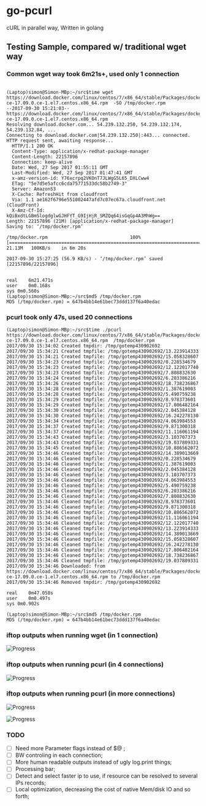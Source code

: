 # go-pcurl
cURL in parallel way, Written in golang

## Testing Sample, compared w/ traditional wget way

### Common wget way took 6m21s+, used only 1 connection

```

(Laptop)simon@Simon-MBp:~/src$time wget https://download.docker.com/linux/centos/7/x86_64/stable/Packages/docker-ce-17.09.0.ce-1.el7.centos.x86_64.rpm  -SO /tmp/docker.rpm
--2017-09-30 15:21:03--  https://download.docker.com/linux/centos/7/x86_64/stable/Packages/docker-ce-17.09.0.ce-1.el7.centos.x86_64.rpm
Resolving download.docker.com... 54.239.132.250, 54.239.132.174, 54.239.132.84, ...
Connecting to download.docker.com|54.239.132.250|:443... connected.
HTTP request sent, awaiting response...
  HTTP/1.1 200 OK
  Content-Type: application/x-redhat-package-manager
  Content-Length: 22157896
  Connection: keep-alive
  Date: Wed, 27 Sep 2017 01:55:11 GMT
  Last-Modified: Wed, 27 Sep 2017 01:47:41 GMT
  x-amz-version-id: Y76xcrpq2VKOnT7JLWgG5L65_DXLCww4
  ETag: "5e7d5e5afcc6cda75771533dc58b2749-3"
  Server: AmazonS3
  X-Cache: RefreshHit from cloudfront
  Via: 1.1 ae162f6796e551002447afd7c07ec67a.cloudfront.net (CloudFront)
  X-Amz-Cf-Id: kQiBxdtLGBmSlogdglwGJHFYT_G9IjHjR_SMZQq64isGqGp4A3MhWg==
Length: 22157896 (21M) [application/x-redhat-package-manager]
Saving to: ‘/tmp/docker.rpm’

/tmp/docker.rpm                              100%[=============================================================================================>]  21.13M   100KB/s    in 6m 20s

2017-09-30 15:27:25 (56.9 KB/s) - ‘/tmp/docker.rpm’ saved [22157896/22157896]


real	6m21.471s
user	0m0.168s
sys	0m0.560s
(Laptop)simon@Simon-MBp:~/src$md5 /tmp/docker.rpm
MD5 (/tmp/docker.rpm) = 647b4bb14e61bec73ddd137f6a40edac

```

### pcurl took only 47s,  used 20 connections

```
(Laptop)simon@Simon-MBp:~/src$time ./pcurl https://download.docker.com/linux/centos/7/x86_64/stable/Packages/docker-ce-17.09.0.ce-1.el7.centos.x86_64.rpm  /tmp/docker.rpm
2017/09/30 15:34:02 Created tmpdir: /tmp/gotemp430902692
2017/09/30 15:34:21 Created tmpfile: /tmp/gotemp430902692/13.223914333
2017/09/30 15:34:21 Created tmpfile: /tmp/gotemp430902692/15.058328607
2017/09/30 15:34:23 Created tmpfile: /tmp/gotemp430902692/0.228534679
2017/09/30 15:34:23 Created tmpfile: /tmp/gotemp430902692/12.122017740
2017/09/30 15:34:23 Created tmpfile: /tmp/gotemp430902692/7.808832630
2017/09/30 15:34:24 Created tmpfile: /tmp/gotemp430902692/6.203386216
2017/09/30 15:34:26 Created tmpfile: /tmp/gotemp430902692/18.738236867
2017/09/30 15:34:28 Created tmpfile: /tmp/gotemp430902692/1.387619003
2017/09/30 15:34:28 Created tmpfile: /tmp/gotemp430902692/5.490759238
2017/09/30 15:34:29 Created tmpfile: /tmp/gotemp430902692/8.978373601
2017/09/30 15:34:29 Created tmpfile: /tmp/gotemp430902692/17.806482164
2017/09/30 15:34:30 Created tmpfile: /tmp/gotemp430902692/2.045384128
2017/09/30 15:34:30 Created tmpfile: /tmp/gotemp430902692/16.242278130
2017/09/30 15:34:34 Created tmpfile: /tmp/gotemp430902692/4.063984553
2017/09/30 15:34:37 Created tmpfile: /tmp/gotemp430902692/9.871300318
2017/09/30 15:34:37 Created tmpfile: /tmp/gotemp430902692/11.116061194
2017/09/30 15:34:43 Created tmpfile: /tmp/gotemp430902692/3.103707373
2017/09/30 15:34:43 Created tmpfile: /tmp/gotemp430902692/19.037809331
2017/09/30 15:34:45 Created tmpfile: /tmp/gotemp430902692/10.886562072
2017/09/30 15:34:46 Created tmpfile: /tmp/gotemp430902692/14.389013669
2017/09/30 15:34:46 Cleaned tmpfile: /tmp/gotemp430902692/0.228534679
2017/09/30 15:34:46 Cleaned tmpfile: /tmp/gotemp430902692/1.387619003
2017/09/30 15:34:46 Cleaned tmpfile: /tmp/gotemp430902692/2.045384128
2017/09/30 15:34:46 Cleaned tmpfile: /tmp/gotemp430902692/3.103707373
2017/09/30 15:34:46 Cleaned tmpfile: /tmp/gotemp430902692/4.063984553
2017/09/30 15:34:46 Cleaned tmpfile: /tmp/gotemp430902692/5.490759238
2017/09/30 15:34:46 Cleaned tmpfile: /tmp/gotemp430902692/6.203386216
2017/09/30 15:34:46 Cleaned tmpfile: /tmp/gotemp430902692/7.808832630
2017/09/30 15:34:46 Cleaned tmpfile: /tmp/gotemp430902692/8.978373601
2017/09/30 15:34:46 Cleaned tmpfile: /tmp/gotemp430902692/9.871300318
2017/09/30 15:34:46 Cleaned tmpfile: /tmp/gotemp430902692/10.886562072
2017/09/30 15:34:46 Cleaned tmpfile: /tmp/gotemp430902692/11.116061194
2017/09/30 15:34:46 Cleaned tmpfile: /tmp/gotemp430902692/12.122017740
2017/09/30 15:34:46 Cleaned tmpfile: /tmp/gotemp430902692/13.223914333
2017/09/30 15:34:46 Cleaned tmpfile: /tmp/gotemp430902692/14.389013669
2017/09/30 15:34:46 Cleaned tmpfile: /tmp/gotemp430902692/15.058328607
2017/09/30 15:34:46 Cleaned tmpfile: /tmp/gotemp430902692/16.242278130
2017/09/30 15:34:46 Cleaned tmpfile: /tmp/gotemp430902692/17.806482164
2017/09/30 15:34:46 Cleaned tmpfile: /tmp/gotemp430902692/18.738236867
2017/09/30 15:34:46 Cleaned tmpfile: /tmp/gotemp430902692/19.037809331
2017/09/30 15:34:46 Downloaded: from https://download.docker.com/linux/centos/7/x86_64/stable/Packages/docker-ce-17.09.0.ce-1.el7.centos.x86_64.rpm to /tmp/docker.rpm
2017/09/30 15:34:46 Removed tmpdir: /tmp/gotemp430902692

real	0m47.058s
user	0m0.497s
sys	0m0.902s

(Laptop)simon@Simon-MBp:~/src$md5 /tmp/docker.rpm
MD5 (/tmp/docker.rpm) = 647b4bb14e61bec73ddd137f6a40edac
```

### iftop outputs when running wget (in 1 connection)

![Progress](https://github.com/thimoonxy/go-pcurl/blob/master/misc/img2.png)

### iftop outputs when running pcurl (in 4 connections)

![Progress](https://github.com/thimoonxy/go-pcurl/blob/master/misc/img1.png)

### iftop outputs when running pcurl (in more connections)

![Progress](https://github.com/thimoonxy/go-pcurl/blob/master/misc/img3.png)

![Progress](https://github.com/thimoonxy/go-pcurl/blob/master/misc/img4.png)


### TODO

- [ ] Need more Parameter flags instead of $@ ;
- [ ] BW controling in each connection;
- [ ] More human readable outputs instead of ugly log.print things;
- [ ] Processing bar;
- [ ] Detect and select faster ip to use, if resource can be resolved to several IPs records;
- [ ] Local optimization, decreasing the cost of native Mem/disk IO and so forth; 